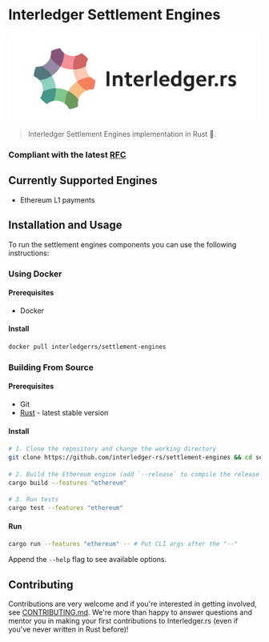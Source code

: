 # Interledger Settlement Engines

<p align="center">
  <img src="docs/interledger-rs.svg" width="700" alt="Interledger.rs">
</p>


> Interledger Settlement Engines implementation in Rust :money_with_wings:. 

### Compliant with the latest [RFC](https://github.com/interledger/rfcs/pull/536/)

## Currently Supported Engines

- Ethereum L1 payments

## Installation and Usage

To run the settlement engines components you can use the following instructions:

### Using Docker

#### Prerequisites

- Docker

#### Install

```bash #
docker pull interledgerrs/settlement-engines
`````

### Building From Source

#### Prerequisites

- Git
- [Rust](https://www.rust-lang.org/tools/install) - latest stable version

#### Install

```bash #
# 1. Clone the repository and change the working directory
git clone https://github.com/interledger-rs/settlement-engines && cd settlement-engines

# 2. Build the Ethereum engine (add `--release` to compile the release version, which is slower to compile but faster to run)
cargo build --features "ethereum" 

# 3. Run tests
cargo test --features "ethereum"
```

#### Run

```bash 
cargo run --features "ethereum" -- # Put CLI args after the "--"
```

Append the `--help` flag to see available options.

## Contributing

Contributions are very welcome and if you're interested in getting involved, see [CONTRIBUTING.md](docs/CONTRIBUTING.md). We're more than happy to answer questions and mentor you in making your first contributions to Interledger.rs (even if you've never written in Rust before)!
